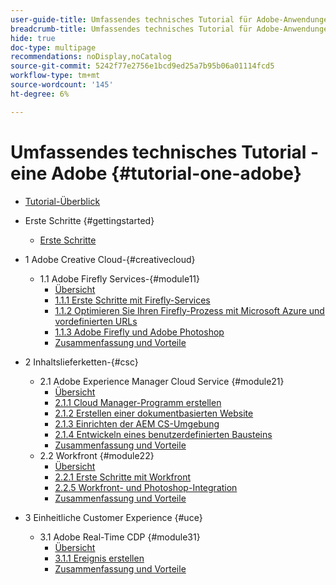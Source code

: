 ```yaml
---
user-guide-title: Umfassendes technisches Tutorial für Adobe-Anwendungen, von Creative Cloud bis Experience Cloud
breadcrumb-title: Umfassendes technisches Tutorial für Adobe-Anwendungen, von Creative Cloud bis Experience Cloud
hide: true
doc-type: multipage
recommendations: noDisplay,noCatalog
source-git-commit: 5242f77e2756e1bcd9ed25a7b95b06a01114fcd5
workflow-type: tm+mt
source-wordcount: '145'
ht-degree: 6%

---
```



# Umfassendes technisches Tutorial - eine Adobe {#tutorial-one-adobe}

+ [Tutorial-Überblick](/help/tutorial-one-adobe/overview.md)

+ Erste Schritte {#gettingstarted}
   + [Erste Schritte](/help/tutorial-one-adobe/modules/getting-started/getting-started.md)
+ 1 Adobe Creative Cloud-{#creativecloud}
   + 1.1 Adobe Firefly Services-{#module11}
      + [Übersicht](/help/tutorial-one-adobe/modules/creative-cloud/module1.1/firefly-services.md)
      + [1.1.1 Erste Schritte mit Firefly-Services](/help/tutorial-one-adobe/modules/creative-cloud/module1.1/ex1.md)
      + [1.1.2 Optimieren Sie Ihren Firefly-Prozess mit Microsoft Azure und vordefinierten URLs](/help/tutorial-one-adobe/modules/creative-cloud/module1.1/ex2.md)
      + [1.1.3 Adobe Firefly und Adobe Photoshop](/help/tutorial-one-adobe/modules/creative-cloud/module1.1/ex3.md)
      + [Zusammenfassung und Vorteile](/help/tutorial-one-adobe/modules/creative-cloud/module1.1/summary.md)

+ 2 Inhaltslieferketten-{#csc}
   + 2.1 Adobe Experience Manager Cloud Service {#module21}
      + [Übersicht](/help/tutorial-one-adobe/modules/csc/module2.1/aemcs.md)
      + [2.1.1 Cloud Manager-Programm erstellen](/help/tutorial-one-adobe/modules/csc/module2.1/ex1.md)
      + [2.1.2 Erstellen einer dokumentbasierten Website](/help/tutorial-one-adobe/modules/csc/module2.1/ex2.md)
      + [2.1.3 Einrichten der AEM CS-Umgebung](/help/tutorial-one-adobe/modules/csc/module2.1/ex3.md)
      + [2.1.4 Entwickeln eines benutzerdefinierten Bausteins](/help/tutorial-one-adobe/modules/csc/module2.1/ex4.md)
      + [Zusammenfassung und Vorteile](/help/tutorial-one-adobe/modules/csc/module2.1/summary.md)
   + 2.2 Workfront {#module22}
      + [Übersicht](/help/tutorial-one-adobe/modules/csc/module2.2/workfront.md)
      + [2.2.1 Erste Schritte mit Workfront](/help/tutorial-one-adobe/modules/csc/module2.2/ex1.md)
      + [2.2.5 Workfront- und Photoshop-Integration](/help/tutorial-one-adobe/modules/csc/module2.2/ex5.md)
      + [Zusammenfassung und Vorteile](/help/tutorial-one-adobe/modules/csc/module2.2/summary.md)

+ 3 Einheitliche Customer Experience {#uce}
   + 3.1 Adobe Real-Time CDP {#module31}
      + [Übersicht](/help/tutorial-one-adobe/modules/uce/module3.1/rtcdp.md)
      + [3.1.1 Ereignis erstellen](/help/tutorial-one-adobe/modules/uce/module3.1/ex1.md)
      + [Zusammenfassung und Vorteile](/help/tutorial-one-adobe/modules/uce/module3.1/summary.md)

